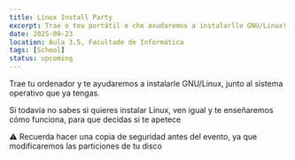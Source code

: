 ```yaml
---
title: Linux Install Party
excerpt: Trae o teu portátil e che axudaremos a instalarlle GNU/Linux!
date: 2025-09-23
location: Aula 3.5, Facultade de Informática
tags: [School]
status: upcoming
---
```


Trae tu ordenador y te ayudaremos a instalarle GNU/Linux, junto al sistema operativo que ya tengas.

Si todavía no sabes si quieres instalar Linux, ven igual y te enseñaremos cómo funciona, para que decidas si te apetece

⚠️ Recuerda hacer una copia de seguridad antes del evento, ya que modificaremos las particiones de tu disco
